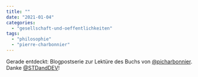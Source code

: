 ```yaml
---
title: ""
date: "2021-01-04"
categories: 
  - "gesellschaft-und-oeffentlichkeiten"
tags: 
  - "philosophie"
  - "pierre-charbonnier"
---
```


Gerade entdeckt: Blogpostserie zur Lektüre des Buchs von [@picharbonnier](https://twitter.com/picharbonnier/ "Pierre Charbonnier / Twitter"). Danke [@STDandDEV](https://twitter.com/STDandDEV "standards & deviations (@STDandDEV) / Twitter")!
